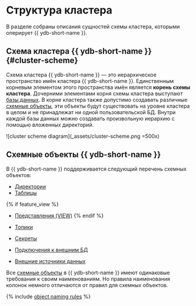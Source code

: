 # Структура кластера

В разделе собраны описания сущностей схемы кластера, которыми оперирует {{ ydb-short-name }}.

## Схема кластера {{ ydb-short-name }} {#cluster-scheme}

Схема кластера {{ ydb-short-name }} — это иерархическое пространство имён кластера {{ ydb-short-name }}. Единственным корневым элементом этого пространства имён является **корень схемы кластера**. Дочерними элементами корня схемы кластера выступают [базы данных](../../concepts/glossary.md#database). В корне кластера также допустимо создавать различные [схемные объекты](../../concepts/glossary.md#scheme-object), эти объекты будут существовать на уровне кластера в целом и не принадлежат ни одной пользовательской БД. Внутри каждой базы данных можно создавать произвольную иерархию с помощью вложенных директорий.

![cluster scheme diagram](_assets/cluster-scheme.png =500x)

## Схемные объекты {{ ydb-short-name }}

В {{ ydb-short-name }} поддерживается следующий перечень схемных объектов:

* [Директории](dir.md)
* [Таблицы](table.md)

{% if feature_view %}
* [Представления (VIEW)](view.md)
{% endif %}

* [Топики](../topic.md)
* [Секреты](secrets.md)
* [Подключения к внешним БД](external_data_source.md)
* [Внешние источники данных](external_table.md)

Все [схемные объекты](../../concepts/glossary.md#scheme-object) в {{ ydb-short-name }} имеют одинаковые требования к своим наименованиям. Но правила наименования колонок немного отличаются от правил для схемных объектов.

{% include [object naming rules](./_includes/object-naming-rules.md) %}
